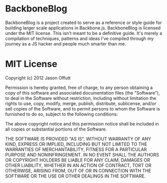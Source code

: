 # BackboneBlog

BackboneBlog is a project created to serve as a reference or style guide for building larger scale applications in Backbone.js. BackboneBlog is licensed under the MIT license. This isn't meant to be a definitive guide. It's merely a compilation of techniques, patterns and ideas I've compiled through my journey as a JS hacker and people much smarter than me.

MIT License
===========

Copyright (c) 2012 Jason Offutt

Permission is hereby granted, free of charge, to any person obtaining a
copy of this software and associated documentation files (the "Software"),
to deal in the Software without restriction, including without limitation
the rights to use, copy, modify, merge, publish, distribute, sublicense,
and/or sell copies of the Software, and to permit persons to whom the
Software is furnished to do so, subject to the following conditions:

The above copyright notice and this permission notice shall be included in
all copies or substantial portions of the Software.

THE SOFTWARE IS PROVIDED "AS IS", WITHOUT WARRANTY OF ANY KIND, EXPRESS OR
IMPLIED, INCLUDING BUT NOT LIMITED TO THE WARRANTIES OF MERCHANTABILITY,
FITNESS FOR A PARTICULAR PURPOSE AND NONINFRINGEMENT. IN NO EVENT SHALL
THE AUTHORS OR COPYRIGHT HOLDERS BE LIABLE FOR ANY CLAIM, DAMAGES OR OTHER
LIABILITY, WHETHER IN AN ACTION OF CONTRACT, TORT OR OTHERWISE, ARISING
FROM, OUT OF OR IN CONNECTION WITH THE SOFTWARE OR THE USE OR OTHER
DEALINGS IN THE SOFTWARE.